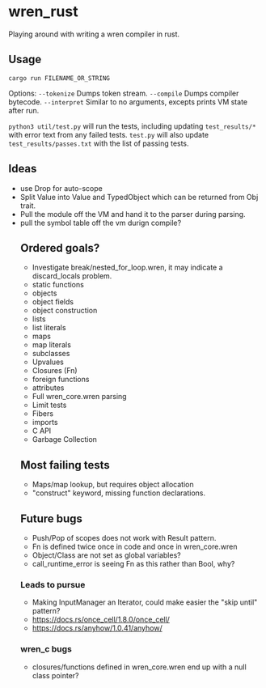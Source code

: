 # wren_rust
 Playing around with writing a wren compiler in rust.

## Usage

`cargo run FILENAME_OR_STRING`

Options:
`--tokenize` Dumps token stream.
`--compile`  Dumps compiler bytecode.
`--interpret` Similar to no arguments, excepts prints VM state after run.

`python3 util/test.py` will run the tests, including updating `test_results/*`
with error text from any failed tests.  `test.py` will also update
`test_results/passes.txt` with the list of passing tests.

## Ideas
* use Drop for auto-scope
* Split Value into Value<Object> and TypedObject which can be returned from Obj trait.
* Pull the module off the VM and hand it to the parser during parsing.
* pull the symbol table off the vm durign compile?

## Ordered goals?
* Investigate break/nested_for_loop.wren, it may indicate a discard_locals problem.
* static functions
* objects
* object fields
* object construction
* lists
* list literals
* maps
* map literals
* subclasses
* Upvalues
* Closures (Fn)
* foreign functions
* attributes
* Full wren_core.wren parsing
* Limit tests
* Fibers
* imports
* C API
* Garbage Collection

## Most failing tests
* Maps/map lookup, but requires object allocation
* "construct" keyword, missing function declarations.

## Future bugs
* Push/Pop of scopes does not work with Result pattern.
* Fn is defined twice once in code and once in wren_core.wren
* Object/Class are not set as global variables?
* call_runtime_error is seeing Fn as this rather than Bool, why?

### Leads to pursue
* Making InputManager an Iterator, could make easier the "skip until" pattern?
* https://docs.rs/once_cell/1.8.0/once_cell/
* https://docs.rs/anyhow/1.0.41/anyhow/

### wren_c bugs
* closures/functions defined in wren_core.wren end up with a null class pointer?